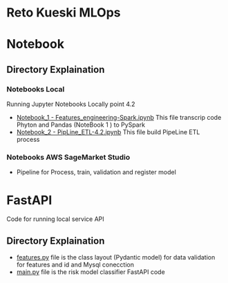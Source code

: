 # Reto Kueski MLOps


# Notebook

## Directory Explaination

### Notebooks Local

Running Jupyter Notebooks Locally point 4.2

- [Notebook_1 - Features_engineering-Spark.ipynb]() This file transcrip code Phyton and Pandas (NoteBook 1 ) to PySpark 
- [Notebook_2 - PipLine_ETL-4.2.ipynb]() This file build PipeLine ETL process


### Notebooks AWS SageMarket Studio

- Pipeline for Process, train, validation and register model
	


# FastAPI

Code for running local service API 

## Directory Explaination


- [features.py](./features.py) file is the class layout (Pydantic model) for data validation for features and id and Mysql conecction 
- [main.py](./main.py) file is the risk model classifier FastAPI code 

